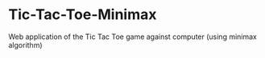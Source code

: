 # Tic-Tac-Toe-Minimax
Web application of the Tic Tac Toe game against computer (using minimax algorithm)
